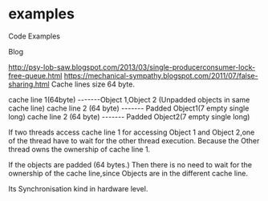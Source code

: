 examples
========

Code Examples

Blog

http://psy-lob-saw.blogspot.com/2013/03/single-producerconsumer-lock-free-queue.html
https://mechanical-sympathy.blogspot.com/2011/07/false-sharing.html
Cache lines size 64 byte.


cache line 1(64byte)  -------Object 1,Object 2 (Unpadded objects in same cache line)
cache line 2 (64 byte)  ------- Padded Object1(7 empty single long)
cache line 2 (64 byte)  ------- Padded Object2(7 empty single long)


If two threads access cache line 1 for accessing Object 1 and Object 2,one of the thread have to wait for the other thread execution. Because the Other thread owns the ownership of cache line 1.

If the objects are padded (64 bytes.) Then there is no need to wait for the ownership of the cache line,since Objects are in the different cache line.

Its Synchronisation  kind in hardware level.
